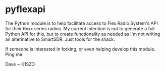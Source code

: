 # pyflexapi

The Python module is to help facilitate access to Flex Radio System's API for their 6xxx series radios.  My current intention
is not to generate a full Python API for this, but to create functionality as needed as I'm not writing an alterinative to SmartSDR. 
Just tools for the shack.

If someone is interested in forking, or even helping develop this module.  Ping me.

Dave ~ K1SZO
